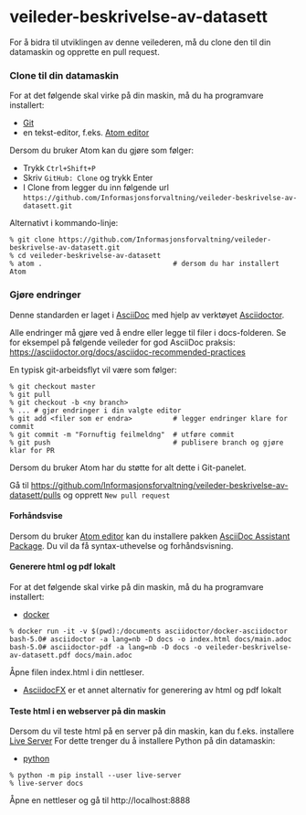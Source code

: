 # veileder-beskrivelse-av-datasett
For å bidra til utviklingen av denne veilederen, må du clone den til din datamaskin og opprette en pull request.

### Clone til din datamaskin
For at det følgende skal virke på din maskin, må du ha programvare installert:  
 - [Git](https://git-scm.com/)
 - en tekst-editor, f.eks. [Atom editor](https://atom.io/)


 Dersom du bruker Atom kan du gjøre som følger:  
  - Trykk `Ctrl+Shift+P`
  - Skriv `GitHub: Clone` og trykk Enter
  - I Clone from legger du inn følgende url `https://github.com/Informasjonsforvaltning/veileder-beskrivelse-av-datasett.git`

Alternativt i kommando-linje:
```
% git clone https://github.com/Informasjonsforvaltning/veileder-beskrivelse-av-datasett.git
% cd veileder-beskrivelse-av-datasett
% atom .                                # dersom du har installert Atom
```
### Gjøre endringer
Denne standarden er laget i [AsciiDoc](http://asciidoc.org/) med hjelp av verktøyet [Asciidoctor](https://asciidoctor.org/).

Alle endringer må gjøre ved å endre eller legge til filer i docs-folderen. Se for eksempel på følgende veileder for god AsciiDoc praksis: https://asciidoctor.org/docs/asciidoc-recommended-practices

En typisk git-arbeidsflyt vil være som følger:
```
% git checkout master
% git pull
% git checkout -b <ny branch>
% ... # gjør endringer i din valgte editor
% git add <filer som er endra>          # legger endringer klare for commit
% git commit -m "Fornuftig feilmeldng"  # utføre commit
% git push                              # publisere branch og gjøre klar for PR
```
Dersom du bruker Atom har du støtte for alt dette i Git-panelet.

Gå til https://github.com/Informasjonsforvaltning/veileder-beskrivelse-av-datasett/pulls og opprett `New pull request`

#### Forhåndsvise
Dersom du bruker [Atom editor](https://atom.io/) kan du installere pakken [AsciiDoc Assistant Package](https://atom.io/packages/asciidoc-assistant).
Du vil da få syntax-uthevelse og forhåndsvisning.

#### Generere html og pdf lokalt

For at det følgende skal virke på din maskin, må du ha programvare installert:  
 - [docker](https://www.docker.com/products/docker-desktop)

```
% docker run -it -v $(pwd):/documents asciidoctor/docker-asciidoctor
bash-5.0# asciidoctor -a lang=nb -D docs -o index.html docs/main.adoc
bash-5.0# asciidoctor-pdf -a lang=nb -D docs -o veileder-beskrivelse-av-datasett.pdf docs/main.adoc
```
Åpne filen index.html i din nettleser.

- [AsciidocFX](https://asciidocfx.com/) er et annet alternativ for generering av html og pdf lokalt


#### Teste html i en webserver på din maskin
Dersom du vil teste html på en server på din maskin, kan du f.eks. installere [Live Server](https://pypi.org/project/live-server/)
For dette trenger du å installere Python på din datamaskin:
- [python](https://www.python.org/downloads/)

```
% python -m pip install --user live-server
% live-server docs
```
Åpne en nettleser og gå til http://localhost:8888
